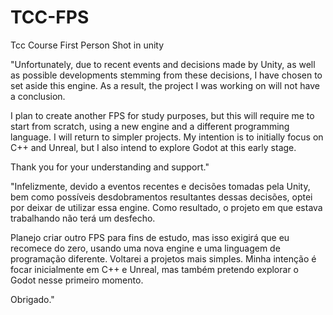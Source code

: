 # TCC-FPS
Tcc Course First Person Shot in unity

"Unfortunately, due to recent events and decisions made by Unity, as well as possible developments stemming from these decisions, I have chosen to set aside this engine. As a result, the project I was working on will not have a conclusion.

I plan to create another FPS for study purposes, but this will require me to start from scratch, using a new engine and a different programming language. I will return to simpler projects. My intention is to initially focus on C++ and Unreal, but I also intend to explore Godot at this early stage.

Thank you for your understanding and support."

"Infelizmente, devido a eventos recentes e decisões tomadas pela Unity, bem como possíveis desdobramentos resultantes dessas decisões, optei por deixar de utilizar essa engine. Como resultado, o projeto em que estava trabalhando não terá um desfecho.

Planejo criar outro FPS para fins de estudo, mas isso exigirá que eu recomece do zero, usando uma nova engine e uma linguagem de programação diferente. Voltarei a projetos mais simples. Minha intenção é focar inicialmente em C++ e Unreal, mas também pretendo explorar o Godot nesse primeiro momento.

Obrigado."

